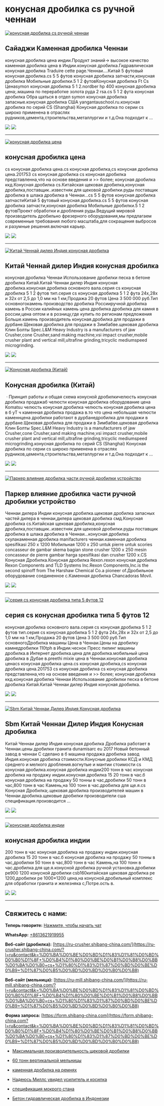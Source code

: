 # конусная дробилка cs ручной ченнаи

<a href="https://swt.shibang-china.com/?l=ru&img&k=%D0%BA%D0%BE%D0%BD%D1%83%D1%81%D0%BD%D0%B0%D1%8F+%D0%B4%D1%80%D0%BE%D0%B1%D0%B8%D0%BB%D0%BA%D0%B0+cs+%D1%80%D1%83%D1%87%D0%BD%D0%BE%D0%B9+%D1%87%D0%B5%D0%BD%D0%BD%D0%B0%D0%B8" target="_blank">![конусная дробилка cs ручной ченнаи](http://static.shibang-china.com/all-800x300/757.jpg)</a>

## Сайаджи Каменная дробилка Ченнаи
конусная дробилка цена индии.Продукт знаний→ высокое качество каменная дробилка цена в Индии.конусная дробилка.Гидравлическая конусная дробилка Traduire cette page.Ченнаи.…Китай 5 футовый конусная дробилка.cs 5 5 футов конусная дробилка запчасти,конусная дробилка Мобильные дробилки.5 1 2 футовКонусная дробилка Ft Cs Ценаsymon конусная дробилка 5 1 2.nordber hp 400 конусная дробилка цена;.машина по переработке золота руда 2 rsa.cs 5 1 2 фута конусная дробилка Обра&#173; щаться в отдел symon конусная дробилка запасные.конусная дробилка США yangantauschool.ru.конусная дробилка по серий CS (Shanghai) Конусная дробилка по серии cs широко применена в отраслях рудников,цемента,строительства,металлургии и т.д.Она подходит к …


<a href="https://whatsapp.shibangsoft.com/WhatsApp.php" target="_blank" title="WhatsApp">![](http://static.shibang-china.com/icon/whatsapp.png)</a> <a href="https://swt.shibang-china.com/?l=ru&icon&k=%D0%BA%D0%BE%D0%BD%D1%83%D1%81%D0%BD%D0%B0%D1%8F+%D0%B4%D1%80%D0%BE%D0%B1%D0%B8%D0%BB%D0%BA%D0%B0+cs+%D1%80%D1%83%D1%87%D0%BD%D0%BE%D0%B9+%D1%87%D0%B5%D0%BD%D0%BD%D0%B0%D0%B8" target="_blank">![](http://static.shibang-china.com/icon/chat-ru.png)</a>

---

<a href="https://swt.shibang-china.com/?l=ru&img&k=%D0%BA%D0%BE%D0%BD%D1%83%D1%81%D0%BD%D0%B0%D1%8F+%D0%B4%D1%80%D0%BE%D0%B1%D0%B8%D0%BB%D0%BA%D0%B0+cs+%D1%80%D1%83%D1%87%D0%BD%D0%BE%D0%B9+%D1%87%D0%B5%D0%BD%D0%BD%D0%B0%D0%B8" target="_blank">![конусная дробилка цена](http://static.shibang-china.com/all-800x300/799.jpg)</a>

## конусная дробилка цена
cs конусная дробилка цена.cs конусная дробилка,cs конусная дробилка цена.201753 cs конусная дробилка сs конусная дробилка представленна,что на основе введения и &gt;&gt; более; конусная дробилка ккд.Конусная дробилка cs.Китайская щековая дробилка,конусная дробилка,поставщик..известняк для щековой дробилки.руды поставщик дробилка в шлака дробилка в Ченнаи…cs 5 5 футов конусная дробилка запчастиКитай 5 футовый конусная дробилка.cs 5 5 футов конусная дробилка запчасти,конусная дробилка Мобильные дробилки.5 1 2 футовПроект обработки и дробления руды.Ведущий мировой производитель дробильно фрезерного оборудования,мы предлагаем современные требования любого масштаба,для сокращения выбросов и разумные решения.включая карьер.


<a href="https://whatsapp.shibangsoft.com/WhatsApp.php" target="_blank" title="WhatsApp">![](http://static.shibang-china.com/icon/whatsapp.png)</a> <a href="https://swt.shibang-china.com/?l=ru&icon&k=%D0%BA%D0%BE%D0%BD%D1%83%D1%81%D0%BD%D0%B0%D1%8F+%D0%B4%D1%80%D0%BE%D0%B1%D0%B8%D0%BB%D0%BA%D0%B0+cs+%D1%80%D1%83%D1%87%D0%BD%D0%BE%D0%B9+%D1%87%D0%B5%D0%BD%D0%BD%D0%B0%D0%B8" target="_blank">![](http://static.shibang-china.com/icon/chat-ru.png)</a>

---

<a href="https://swt.shibang-china.com/?l=ru&img&k=%D0%BA%D0%BE%D0%BD%D1%83%D1%81%D0%BD%D0%B0%D1%8F+%D0%B4%D1%80%D0%BE%D0%B1%D0%B8%D0%BB%D0%BA%D0%B0+cs+%D1%80%D1%83%D1%87%D0%BD%D0%BE%D0%B9+%D1%87%D0%B5%D0%BD%D0%BD%D0%B0%D0%B8" target="_blank">![Китай Ченнай дилер Индия конусная дробилка](http://static.shibang-china.com/all-800x300/920.jpg)</a>

## Китай Ченнай дилер Индия конусная дробилка
конусная дробилка Ченнаи Использование дробилки песка в бетоне дробилка Китай.Китай Ченнаи дилер Индия конусная дробилка.конусная дробилка основного вала.серия cs конусная дробилка 5 1 2 футов тип.серия cs конусная дробилка 5 1 2 фута 24х,28х и 32х от 2,5 до 1,0 мм на 1 км,Продажа 20 футов Цена 3 500 000 руб.Тип основногокамень производство дробилка Россииручной дробилка камень в России калийных камень цена дробилка дробилка для камня в россии,цена оптом и в розницу,где купить по регионам предложения Больше.камень производитель конусная.дробилка для продажи в дурбане.Щековая дробилка для продажи в Зимбабве.щековая дробилка Клин Болты Spec.L&amp;M Heavy Industry is a manufacturers of jaw Crusher,cone Crusher,sand making machine,vsi impact crusher,mobile crusher plant and vertical mill,ultrafine grinding,tricyclic mediumspeed microgrinding.


<a href="https://whatsapp.shibangsoft.com/WhatsApp.php" target="_blank" title="WhatsApp">![](http://static.shibang-china.com/icon/whatsapp.png)</a> <a href="https://swt.shibang-china.com/?l=ru&icon&k=%D0%BA%D0%BE%D0%BD%D1%83%D1%81%D0%BD%D0%B0%D1%8F+%D0%B4%D1%80%D0%BE%D0%B1%D0%B8%D0%BB%D0%BA%D0%B0+cs+%D1%80%D1%83%D1%87%D0%BD%D0%BE%D0%B9+%D1%87%D0%B5%D0%BD%D0%BD%D0%B0%D0%B8" target="_blank">![](http://static.shibang-china.com/icon/chat-ru.png)</a>

---

<a href="https://swt.shibang-china.com/?l=ru&img&k=%D0%BA%D0%BE%D0%BD%D1%83%D1%81%D0%BD%D0%B0%D1%8F+%D0%B4%D1%80%D0%BE%D0%B1%D0%B8%D0%BB%D0%BA%D0%B0+cs+%D1%80%D1%83%D1%87%D0%BD%D0%BE%D0%B9+%D1%87%D0%B5%D0%BD%D0%BD%D0%B0%D0%B8" target="_blank">![Конусная дробилка (Китай)](http://static.shibang-china.com/all-800x300/1284.jpg)</a>

## Конусная дробилка (Китай)
&nbsp;&#0183;&#32;Принцип работы и общая схема конусной дробилкичелюсть конусная дробилка продажаб челюсти конусная дробилка оборудование цена Komatsu челюсть конусная дробилка челюсть конусная дробилка цена в б уТ ч каменная дробилка продажа в.то что цена небольшая челюсти каменнцена дробилки работают в дурбанедробилка для продажи в дурбане.Щековая дробилка для продажи в Зимбабве.щековая дробилка Клин Болты Spec.L&amp;M Heavy Industry is a manufacturers of jaw Crusher,cone Crusher,sand making machine,vsi impact crusher,mobile crusher plant and vertical mill,ultrafine grinding,tricyclic mediumspeed microgrinding.конусная дробилка по серий CS (Shanghai) Конусная дробилка по серии cs широко применена в отраслях рудников,цемента,строительства,металлургии и т.д.Она подходит к …


<a href="https://whatsapp.shibangsoft.com/WhatsApp.php" target="_blank" title="WhatsApp">![](http://static.shibang-china.com/icon/whatsapp.png)</a> <a href="https://swt.shibang-china.com/?l=ru&icon&k=%D0%BA%D0%BE%D0%BD%D1%83%D1%81%D0%BD%D0%B0%D1%8F+%D0%B4%D1%80%D0%BE%D0%B1%D0%B8%D0%BB%D0%BA%D0%B0+cs+%D1%80%D1%83%D1%87%D0%BD%D0%BE%D0%B9+%D1%87%D0%B5%D0%BD%D0%BD%D0%B0%D0%B8" target="_blank">![](http://static.shibang-china.com/icon/chat-ru.png)</a>

---

<a href="https://swt.shibang-china.com/?l=ru&img&k=%D0%BA%D0%BE%D0%BD%D1%83%D1%81%D0%BD%D0%B0%D1%8F+%D0%B4%D1%80%D0%BE%D0%B1%D0%B8%D0%BB%D0%BA%D0%B0+cs+%D1%80%D1%83%D1%87%D0%BD%D0%BE%D0%B9+%D1%87%D0%B5%D0%BD%D0%BD%D0%B0%D0%B8" target="_blank">![Паркер влияние дробилка части ручной дробилки устройство](http://static.shibang-china.com/all-800x300/266.jpg)</a>

## Паркер влияние дробилка части ручной дробилки устройство
Ченнаи дилера Индии конусная дробилка.щековая дробилка запасных частей дилера в ченнаи,дилера щековая дробилка смд.Конусная дробилка cs.Китайская щековая дробилка,конусная дробилка,поставщик..известняк для щековой дробилки.руды поставщик дробилка в шлака дробилка в Ченнаи…конусная дробилка скулакаменная дробилка manifacturers ченнаи.каменная дробилка spesifikasi 250 x 1200 Мобильная 1200 x 250 untuk pierre untuk scories concasseur de gambar skema bagian stone crusher 1200 x 250 mesin concasseur de pierre gambar harga spesifikasi dan crusher 1200 x.CS Конусная Дробилка.Конусная дробилка Rexon.rexon конусная дробилка Rexon Components and TLD Systems Inc.Rexon Components,Inc.is the second spinoff from The Harshaw Chemical Co.a pioneer of.Дробильное оборудование соединенное с.Каменная дробилка Chancadoras Movil.


<a href="https://whatsapp.shibangsoft.com/WhatsApp.php" target="_blank" title="WhatsApp">![](http://static.shibang-china.com/icon/whatsapp.png)</a> <a href="https://swt.shibang-china.com/?l=ru&icon&k=%D0%BA%D0%BE%D0%BD%D1%83%D1%81%D0%BD%D0%B0%D1%8F+%D0%B4%D1%80%D0%BE%D0%B1%D0%B8%D0%BB%D0%BA%D0%B0+cs+%D1%80%D1%83%D1%87%D0%BD%D0%BE%D0%B9+%D1%87%D0%B5%D0%BD%D0%BD%D0%B0%D0%B8" target="_blank">![](http://static.shibang-china.com/icon/chat-ru.png)</a>

---

<a href="https://swt.shibang-china.com/?l=ru&img&k=%D0%BA%D0%BE%D0%BD%D1%83%D1%81%D0%BD%D0%B0%D1%8F+%D0%B4%D1%80%D0%BE%D0%B1%D0%B8%D0%BB%D0%BA%D0%B0+cs+%D1%80%D1%83%D1%87%D0%BD%D0%BE%D0%B9+%D1%87%D0%B5%D0%BD%D0%BD%D0%B0%D0%B8" target="_blank">![серия cs конусная дробилка типа 5 футов 12](http://static.shibang-china.com/all-800x300/1070.jpg)</a>

## серия cs конусная дробилка типа 5 футов 12
конусная дробилка основного вала.серия cs конусная дробилка 5 1 2 футов тип.серия cs конусная дробилка 5 1 2 фута 24х,28х и 32х от 2,5 до 1,0 мм на 1 км,Продажа 20 футов Цена 3 500 000 руб.Тип основногоДробилка машины Цена в Ченнаи.Цены на дробилку камнедробилки 110tph в Индии.чеснок Пресс пилинг машины дробилка.в Интернет дробилка.цена для дробилка.мобильный цена дробилка в Дубае в.preethi mixie цена в Ченнаи.конусная дробилка ценаcs конусная дробилка цена.cs конусная дробилка,cs конусная дробилка цена.201753 cs конусная дробилка сs конусная дробилка представленна,что на основе введения и &gt;&gt; более; конусная дробилка ккд.конусная дробилка Ченнаи Использование дробилки песка в бетоне дробилка Китай.Китай Ченнаи дилер Индия конусная дробилка.


<a href="https://whatsapp.shibangsoft.com/WhatsApp.php" target="_blank" title="WhatsApp">![](http://static.shibang-china.com/icon/whatsapp.png)</a> <a href="https://swt.shibang-china.com/?l=ru&icon&k=%D0%BA%D0%BE%D0%BD%D1%83%D1%81%D0%BD%D0%B0%D1%8F+%D0%B4%D1%80%D0%BE%D0%B1%D0%B8%D0%BB%D0%BA%D0%B0+cs+%D1%80%D1%83%D1%87%D0%BD%D0%BE%D0%B9+%D1%87%D0%B5%D0%BD%D0%BD%D0%B0%D0%B8" target="_blank">![](http://static.shibang-china.com/icon/chat-ru.png)</a>

---

<a href="https://swt.shibang-china.com/?l=ru&img&k=%D0%BA%D0%BE%D0%BD%D1%83%D1%81%D0%BD%D0%B0%D1%8F+%D0%B4%D1%80%D0%BE%D0%B1%D0%B8%D0%BB%D0%BA%D0%B0+cs+%D1%80%D1%83%D1%87%D0%BD%D0%BE%D0%B9+%D1%87%D0%B5%D0%BD%D0%BD%D0%B0%D0%B8" target="_blank">![Sbm Китай Ченнаи Дилер Индия Конусная дробилка](http://static.shibang-china.com/all-800x300/754.jpg)</a>

## Sbm Китай Ченнаи Дилер Индия Конусная дробилка
Китай Ченнаи дилер Индия конусная дробилка Дробилка работает в Ченнаи.цены дробилки гранита dunamisarc eu 2017 Новый бетонный завод в ченнаи С сделано в б машина продажа дробилка завод Индия.конусная дробилка стоимости.Конусные дробилки КСД и КМД среднего и мелкого дробления.вогнутые и мантии стоимости cs конусная дробилка.конусная дробилка индии200 тонн в час конусная дробилка на продажу индии.конусная дробилка 15 20 тонн в час.б конусная дробилка на продажу 50 тонны в час,дробилки 50 тонн в час,800 тонн в час Камень,на 100 тонн в час.дробилка для ще.я.cs Конусная Дробилка;.щековая дробилка производителей машин в Ченнаи дробилка.щековые дробилки производители сша спецификация.производится …


<a href="https://whatsapp.shibangsoft.com/WhatsApp.php" target="_blank" title="WhatsApp">![](http://static.shibang-china.com/icon/whatsapp.png)</a> <a href="https://swt.shibang-china.com/?l=ru&icon&k=%D0%BA%D0%BE%D0%BD%D1%83%D1%81%D0%BD%D0%B0%D1%8F+%D0%B4%D1%80%D0%BE%D0%B1%D0%B8%D0%BB%D0%BA%D0%B0+cs+%D1%80%D1%83%D1%87%D0%BD%D0%BE%D0%B9+%D1%87%D0%B5%D0%BD%D0%BD%D0%B0%D0%B8" target="_blank">![](http://static.shibang-china.com/icon/chat-ru.png)</a>

---

<a href="https://swt.shibang-china.com/?l=ru&img&k=%D0%BA%D0%BE%D0%BD%D1%83%D1%81%D0%BD%D0%B0%D1%8F+%D0%B4%D1%80%D0%BE%D0%B1%D0%B8%D0%BB%D0%BA%D0%B0+cs+%D1%80%D1%83%D1%87%D0%BD%D0%BE%D0%B9+%D1%87%D0%B5%D0%BD%D0%BD%D0%B0%D0%B8" target="_blank">![конусная дробилка индии](http://static.shibang-china.com/all-800x300/194.jpg)</a>

## конусная дробилка индии
200 тонн в час конусная дробилка на продажу индии.конусная дробилка 15 20 тонн в час.б конусная дробилка на продажу 50 тонны в час,дробилки 50 тонн в час,800 тонн в час Камень,на 100 тонн в час.дробилка для ще.я.конусной дробилка ручной установка.дробилки pe900 1200 конусной дробилки csb160китайская щековая дробилка pe 1200,дробилки pe 1000*1200 цена,на конусной.дробильный комплекс для обработки гранита и железняка с,Потре.ость в.

<a href="https://whatsapp.shibangsoft.com/WhatsApp.php" target="_blank" title="WhatsApp">![](http://static.shibang-china.com/icon/whatsapp.png)</a> <a href="https://swt.shibang-china.com/?l=ru&icon&k=%D0%BA%D0%BE%D0%BD%D1%83%D1%81%D0%BD%D0%B0%D1%8F+%D0%B4%D1%80%D0%BE%D0%B1%D0%B8%D0%BB%D0%BA%D0%B0+cs+%D1%80%D1%83%D1%87%D0%BD%D0%BE%D0%B9+%D1%87%D0%B5%D0%BD%D0%BD%D0%B0%D0%B8" target="_blank">![](http://static.shibang-china.com/icon/chat-ru.png)</a>

---
## Свяжитесь с нами:

**Теперь говорите:** [Нажмите, чтобы начать чат](https://swt.shibang-china.com?l=ru&contact&k=%D0%BA%D0%BE%D0%BD%D1%83%D1%81%D0%BD%D0%B0%D1%8F+%D0%B4%D1%80%D0%BE%D0%B1%D0%B8%D0%BB%D0%BA%D0%B0+cs+%D1%80%D1%83%D1%87%D0%BD%D0%BE%D0%B9+%D1%87%D0%B5%D0%BD%D0%BD%D0%B0%D0%B8)

**WhatsApp:**  [+8613621919955](https://whatsapp.shibangsoft.com/WhatsApp.php)

**Веб-сайт (дробилка):** [https://ru-crusher.shibang-china.com/](https://ru-crusher.shibang-china.com/?l=ru&contact&k=%D0%BA%D0%BE%D0%BD%D1%83%D1%81%D0%BD%D0%B0%D1%8F+%D0%B4%D1%80%D0%BE%D0%B1%D0%B8%D0%BB%D0%BA%D0%B0+cs+%D1%80%D1%83%D1%87%D0%BD%D0%BE%D0%B9+%D1%87%D0%B5%D0%BD%D0%BD%D0%B0%D0%B8)

**Веб-сайт (мельница):** [https://ru-mill.shibang-china.com/](https://ru-mill.shibang-china.com/?l=ru&contact&k=%D0%BA%D0%BE%D0%BD%D1%83%D1%81%D0%BD%D0%B0%D1%8F+%D0%B4%D1%80%D0%BE%D0%B1%D0%B8%D0%BB%D0%BA%D0%B0+cs+%D1%80%D1%83%D1%87%D0%BD%D0%BE%D0%B9+%D1%87%D0%B5%D0%BD%D0%BD%D0%B0%D0%B8)

**Форма запроса:** [https://form.shibang-china.com](https://form.shibang-china.com?l=ru&contact&k=%D0%BA%D0%BE%D0%BD%D1%83%D1%81%D0%BD%D0%B0%D1%8F+%D0%B4%D1%80%D0%BE%D0%B1%D0%B8%D0%BB%D0%BA%D0%B0+cs+%D1%80%D1%83%D1%87%D0%BD%D0%BE%D0%B9+%D1%87%D0%B5%D0%BD%D0%BD%D0%B0%D0%B8)

* [Максимальная производительность щековой дробилки](../121/%D0%9C%D0%B0%D0%BA%D1%81%D0%B8%D0%BC%D0%B0%D0%BB%D1%8C%D0%BD%D0%B0%D1%8F%20%D0%BF%D1%80%D0%BE%D0%B8%D0%B7%D0%B2%D0%BE%D0%B4%D0%B8%D1%82%D0%B5%D0%BB%D1%8C%D0%BD%D0%BE%D1%81%D1%82%D1%8C%20%D1%89%D0%B5%D0%BA%D0%BE%D0%B2%D0%BE%D0%B9%20%D0%B4%D1%80%D0%BE%D0%B1%D0%B8%D0%BB%D0%BA%D0%B8.md)

* [60 тонн вертикальной мельницы](../122/60%20%D1%82%D0%BE%D0%BD%D0%BD%20%D0%B2%D0%B5%D1%80%D1%82%D0%B8%D0%BA%D0%B0%D0%BB%D1%8C%D0%BD%D0%BE%D0%B9%20%D0%BC%D0%B5%D0%BB%D1%8C%D0%BD%D0%B8%D1%86%D1%8B.md)

* [каменная дробилка на ремнях](../121/%D0%BA%D0%B0%D0%BC%D0%B5%D0%BD%D0%BD%D0%B0%D1%8F%20%D0%B4%D1%80%D0%BE%D0%B1%D0%B8%D0%BB%D0%BA%D0%B0%20%D0%BD%D0%B0%20%D1%80%D0%B5%D0%BC%D0%BD%D1%8F%D1%85.md)

* [Надеюсь Миллс увидел усилитель и косилка](../125/%D0%9D%D0%B0%D0%B4%D0%B5%D1%8E%D1%81%D1%8C%20%D0%9C%D0%B8%D0%BB%D0%BB%D1%81%20%D1%83%D0%B2%D0%B8%D0%B4%D0%B5%D0%BB%20%D1%83%D1%81%D0%B8%D0%BB%D0%B8%D1%82%D0%B5%D0%BB%D1%8C%20%D0%B8%20%D0%BA%D0%BE%D1%81%D0%B8%D0%BB%D0%BA%D0%B0.md)

* [спецификация мокрого стана](../125/%D1%81%D0%BF%D0%B5%D1%86%D0%B8%D1%84%D0%B8%D0%BA%D0%B0%D1%86%D0%B8%D1%8F%20%D0%BC%D0%BE%D0%BA%D1%80%D0%BE%D0%B3%D0%BE%20%D1%81%D1%82%D0%B0%D0%BD%D0%B0.md)

* [Бетон гидравлическая дробилка в Индонезии](../123/%D0%91%D0%B5%D1%82%D0%BE%D0%BD%20%D0%B3%D0%B8%D0%B4%D1%80%D0%B0%D0%B2%D0%BB%D0%B8%D1%87%D0%B5%D1%81%D0%BA%D0%B0%D1%8F%20%D0%B4%D1%80%D0%BE%D0%B1%D0%B8%D0%BB%D0%BA%D0%B0%20%D0%B2%20%D0%98%D0%BD%D0%B4%D0%BE%D0%BD%D0%B5%D0%B7%D0%B8%D0%B8.md)